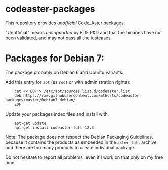 codeaster-packages
==================

This repository provides *unofficial* Code_Aster packages.

"Unofficial" means *unsupported* by EDF R&D and that the binaries have not been
validated, and may not pass all the testcases.


# Packages for Debian 7:

The package probably on Debian 6 and Ubuntu variants.



Add this entry for `apt` (as `root` or with administration rights):

        cat << EOF > /etc/apt/sources.list.d/codeaster.list
        deb https://raw.githubusercontent.com/mthcrts/codeaster-packages/master/Debian7 debian/
        EOF

Update your packages index files and install with:

        apt-get update
        apt-get install codeaster-full-12.3

Note: The package does not respect the Debian Packaging Guidelines, because it contains
      the products as embeeded in the `aster-full` archive, and there are too many
      products to create individual package.


Do not hesitate to report all problems, even if I work on that only on my free time.

